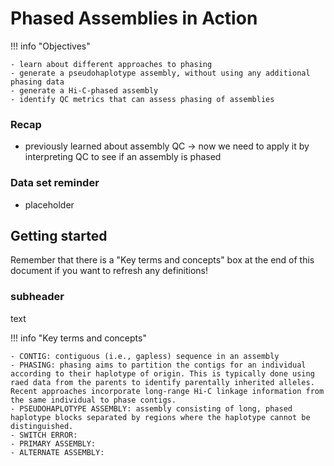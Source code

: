 # Phased Assemblies in Action

!!! info "Objectives"
```
- learn about different approaches to phasing
- generate a pseudohaplotype assembly, without using any additional phasing data
- generate a Hi-C-phased assembly
- identify QC metrics that can assess phasing of assemblies
```

### Recap

- previously learned about assembly QC -> now we need to apply it by interpreting QC to see if an assembly is phased

### Data set reminder

- placeholder



## Getting started
Remember that there is a "Key terms and concepts" box at the end of this document if you want to refresh any definitions!
### subheader
text

!!! info "Key terms and concepts"
```
- CONTIG: contiguous (i.e., gapless) sequence in an assembly
- PHASING: phasing aims to partition the contigs for an individual according to their haplotype of origin. This is typically done using raed data from the parents to identify parentally inherited alleles. Recent approaches incorporate long-range Hi-C linkage information from the same individual to phase contigs. 
- PSEUDOHAPLOTYPE ASSEMBLY: assembly consisting of long, phased haplotype blocks separated by regions where the haplotype cannot be distinguished.
- SWITCH ERROR: 
- PRIMARY ASSEMBLY:
- ALTERNATE ASSEMBLY:
```